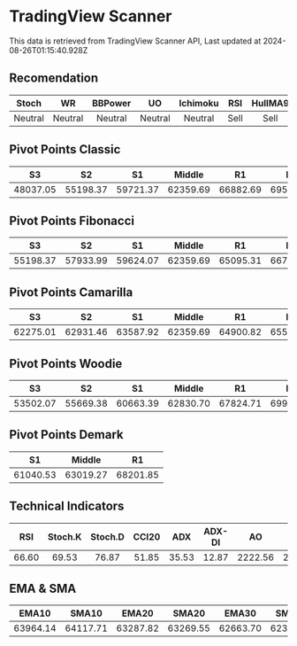 # TradingView Scanner
This data is retrieved from TradingView Scanner API, Last updated at 2024-08-26T01:15:40.928Z

## Recomendation
| Stoch | WR | BBPower | UO | Ichimoku | RSI | HullMA9 |
| :---: | :---: | :---: | :---: | :---: | :---: | :---: |
| Neutral | Neutral | Neutral | Neutral | Neutral | Sell | Sell |

## Pivot Points Classic
| S3 | S2 | S1 | Middle | R1 | R2 | R3 |
| :---: | :---: | :---: | :---: | :---: | :---: | :---: |
| 48037.05 | 55198.37 | 59721.37 | 62359.69 | 66882.69 | 69521.01 | 76682.33 |

## Pivot Points Fibonacci
| S3 | S2 | S1 | Middle | R1 | R2 | R3 |
| :---: | :---: | :---: | :---: | :---: | :---: | :---: |
| 55198.37 | 57933.99 | 59624.07 | 62359.69 | 65095.31 | 66785.39 | 69521.01 |

## Pivot Points Camarilla
| S3 | S2 | S1 | Middle | R1 | R2 | R3 |
| :---: | :---: | :---: | :---: | :---: | :---: | :---: |
| 62275.01 | 62931.46 | 63587.92 | 62359.69 | 64900.82 | 65557.28 | 66213.73 |

## Pivot Points Woodie
| S3 | S2 | S1 | Middle | R1 | R2 | R3 |
| :---: | :---: | :---: | :---: | :---: | :---: | :---: |
| 53502.07 | 55669.38 | 60663.39 | 62830.70 | 67824.71 | 69992.02 | 74986.03 |

## Pivot Points Demark
| S1 | Middle | R1 |
| :---: | :---: | :---: |
| 61040.53 | 63019.27 | 68201.85 |

## Technical Indicators
| RSI | Stoch.K | Stoch.D | CCI20 | ADX | ADX-DI | AO | Mom | MACD | MACD | W.R | HullMA9 |
| :---: | :---: | :---: | :---: | :---: | :---: | :---: | :---: | :---: | :---: | :---: | :---: |
| 66.60 | 69.53 | 76.87 | 51.85 | 35.53 | 12.87 | 2222.56 | 249.19 | 945.85 | 1006.25 | -53.18 | 64239.33 |

## EMA & SMA
| EMA10 | SMA10 | EMA20 | SMA20 | EMA30 | SMA30 | EMA50 | SMA50 | EMA100 | SMA100 | EMA200 | SMA200 |
| :---: | :---: | :---: | :---: | :---: | :---: | :---: | :---: | :---: | :---: | :---: | :---: |
| 63964.14 | 64117.71 | 63287.82 | 63269.55 | 62663.70 | 62345.66 | 61816.22 | 61165.85 | 61094.91 | 60374.82 | 61284.60 | 61646.34 |